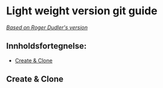 # Light weight version git guide

[_Based on Roger Dudler's version_](http://rogerdudler.github.io/git-guide/)

## Innholdsfortegnelse:

- [Create & Clone](#create--clone)

## Create & Clone
